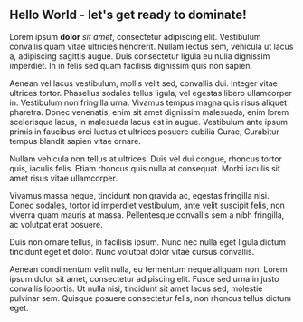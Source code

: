 ## Hello World - let's get ready to dominate!

Lorem ipsum **dolor** *sit amet*, consectetur adipiscing elit. Vestibulum convallis quam vitae ultricies hendrerit. Nullam lectus sem, vehicula ut lacus a, adipiscing sagittis augue. Duis consectetur ligula eu nulla dignissim imperdiet. In in felis sed quam facilisis dignissim quis non sapien. 

Aenean vel lacus vestibulum, mollis velit sed, convallis dui. Integer vitae ultrices tortor. Phasellus sodales tellus ligula, vel egestas libero ullamcorper in. Vestibulum non fringilla urna. Vivamus tempus magna quis risus aliquet pharetra. Donec venenatis, enim sit amet dignissim malesuada, enim lorem scelerisque lacus, in malesuada lacus est in augue. Vestibulum ante ipsum primis in faucibus orci luctus et ultrices posuere cubilia Curae; Curabitur tempus blandit sapien vitae ornare.

Nullam vehicula non tellus at ultrices. Duis vel dui congue, rhoncus tortor quis, iaculis felis. Etiam rhoncus quis nulla at consequat. Morbi iaculis sit amet risus vitae ullamcorper. 

Vivamus massa neque, tincidunt non gravida ac, egestas fringilla nisi. Donec sodales, tortor id imperdiet vestibulum, ante velit suscipit felis, non viverra quam mauris at massa. Pellentesque convallis sem a nibh fringilla, ac volutpat erat posuere.

Duis non ornare tellus, in facilisis ipsum. Nunc nec nulla eget ligula dictum tincidunt eget et dolor. Nunc volutpat dolor vitae cursus convallis. 

Aenean condimentum velit nulla, eu fermentum neque aliquam non. Lorem ipsum dolor sit amet, consectetur adipiscing elit. Fusce sed urna in justo convallis lobortis. Ut nulla nisi, tincidunt sit amet lacus sed, molestie pulvinar sem. Quisque posuere consectetur felis, non rhoncus tellus dictum eget.

